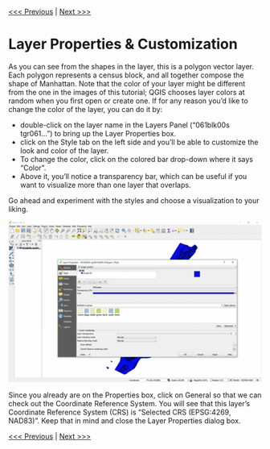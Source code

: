 [<<< Previous](3layer1.md)  | [Next >>>](5attrib.md)  

# Layer Properties & Customization

As you can see from the shapes in the layer, this is a polygon vector layer. Each polygon represents a census block, and all together compose the shape of Manhattan. Note that the color of your layer might be different from the one in the images of this tutorial; QGIS chooses layer colors at random when you first open or create one. If for any reason you’d like to change the color of the layer, you can do it by:

* double-click on the layer name in the Layers Panel (“061blk00s tgr061…”) to bring up the Layer Properties box. 
* click on the Style tab on the left side and you’ll be able to customize the look and color of the layer.
* To change the color, click on the colored bar drop-down where it says “Color”. 
* Above it, you’ll notice a transparency bar, which can be useful if you want to visualize more than one layer that overlaps. 

Go ahead and experiment with the styles and choose a visualization to your liking.

![Layer Properties](images/pro1.png)

Since you already are on the Properties box, click on General so that we can check out the Coordinate Reference System. You will see that this layer’s Coordinate Reference System (CRS) is “Selected CRS (EPSG:4269, NAD83)”. Keep that in mind and close the Layer Properties dialog box.

[<<< Previous](3layer1.md)  | [Next >>>](5attrib.md)  
